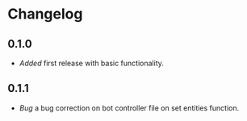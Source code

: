 # Changelog

## 0.1.0

- *Added* first release with basic functionality.

## 0.1.1

- *Bug* a bug correction on bot controller file on set entities function.
